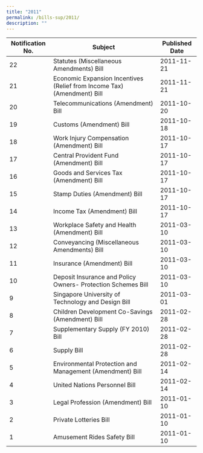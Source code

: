 ```yaml
---
title: "2011"
permalink: /bills-sup/2011/
description: ""
---
```

|Notification No.|Subject|Published Date|
|---|---|---|
|22|Statutes (Miscellaneous Amendments) Bill|2011-11-21|
|21|Economic Expansion Incentives (Relief from Income Tax) (Amendment) Bill|2011-11-21|
|20|Telecommunications (Amendment) Bill|2011-10-20|
|19|Customs (Amendment) Bill|2011-10-18|
|18|Work Injury Compensation (Amendment) Bill|2011-10-17|
|17|Central Provident Fund (Amendment) Bill|2011-10-17|
|16|Goods and Services Tax (Amendment) Bill|2011-10-17|
|15|Stamp Duties (Amendment) Bill|2011-10-17|
|14|Income Tax (Amendment) Bill|2011-10-17|
|13|Workplace Safety and Health (Amendment) Bill|2011-03-10|
|12|Conveyancing (Miscellaneous Amendments) Bill|2011-03-10|
|11|Insurance (Amendment) Bill|2011-03-10|
|10|Deposit Insurance and Policy Owners- Protection Schemes Bill|2011-03-10|
|9|Singapore University of Technology and Design Bill|2011-03-01|
|8|Children Development Co-Savings (Amendment) Bill|2011-02-28|
|7|Supplementary Supply (FY 2010) Bill|2011-02-28|
|6|Supply Bill|2011-02-28|
|5|Environmental Protection and Management (Amendment) Bill|2011-02-14|
|4|United Nations Personnel Bill|2011-02-14|
|3|Legal Profession (Amendment) Bill|2011-01-10|
|2|Private Lotteries Bill|2011-01-10|
|1|Amusement Rides Safety Bill|2011-01-10|